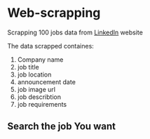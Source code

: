 # Web-scrapping
Scrapping 100 jobs data from [LinkedIn](https://www.linkedin.com/jobs/search/) website

The data scrapped containes:

1. Company name
2. job title
3. job location
4. announcement date
5. job image url
6. job describtion
7. job requirements

## Search the job You want
